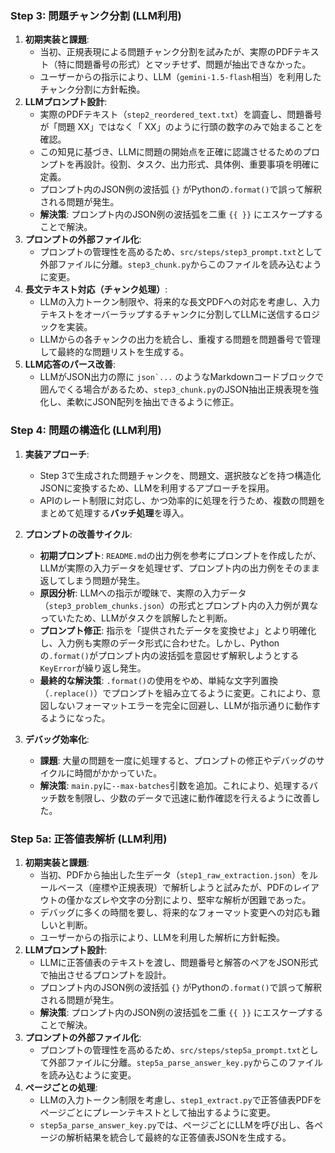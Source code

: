 ### Step 3: 問題チャンク分割 (LLM利用)

1.  **初期実装と課題**:
    *   当初、正規表現による問題チャンク分割を試みたが、実際のPDFテキスト（特に問題番号の形式）とマッチせず、問題が抽出できなかった。
    *   ユーザーからの指示により、LLM（`gemini-1.5-flash`相当）を利用したチャンク分割に方針転換。
2.  **LLMプロンプト設計**:
    *   実際のPDFテキスト（`step2_reordered_text.txt`）を調査し、問題番号が「問題 XX」ではなく「 XX」のように行頭の数字のみで始まることを確認。
    *   この知見に基づき、LLMに問題の開始点を正確に認識させるためのプロンプトを再設計。役割、タスク、出力形式、具体例、重要事項を明確に定義。
    *   プロンプト内のJSON例の波括弧 `{}` がPythonの`.format()`で誤って解釈される問題が発生。
    *   **解決策**: プロンプト内のJSON例の波括弧を二重 `{{ }}` にエスケープすることで解決。
3.  **プロンプトの外部ファイル化**:
    *   プロンプトの管理性を高めるため、`src/steps/step3_prompt.txt`として外部ファイルに分離。`step3_chunk.py`からこのファイルを読み込むように変更。
4.  **長文テキスト対応（チャンク処理）**:
    *   LLMの入力トークン制限や、将来的な長文PDFへの対応を考慮し、入力テキストをオーバーラップするチャンクに分割してLLMに送信するロジックを実装。
    *   LLMからの各チャンクの出力を統合し、重複する問題を問題番号で管理して最終的な問題リストを生成する。
5.  **LLM応答のパース改善**:
    *   LLMがJSON出力の際に ````json`...```` のようなMarkdownコードブロックで囲んでくる場合があるため、`step3_chunk.py`のJSON抽出正規表現を強化し、柔軟にJSON配列を抽出できるように修正。

### Step 4: 問題の構造化 (LLM利用)

1.  **実装アプローチ**:
    *   Step 3で生成された問題チャンクを、問題文、選択肢などを持つ構造化JSONに変換するため、LLMを利用するアプローチを採用。
    *   APIのレート制限に対応し、かつ効率的に処理を行うため、複数の問題をまとめて処理する**バッチ処理**を導入。

2.  **プロンプトの改善サイクル**:
    *   **初期プロンプト**: `README.md`の出力例を参考にプロンプトを作成したが、LLMが実際の入力データを処理せず、プロンプト内の出力例をそのまま返してしまう問題が発生。
    *   **原因分析**: LLMへの指示が曖昧で、実際の入力データ（`step3_problem_chunks.json`）の形式とプロンプト内の入力例が異なっていたため、LLMがタスクを誤解したと判断。
    *   **プロンプト修正**: 指示を「提供されたデータを変換せよ」とより明確化し、入力例も実際のデータ形式に合わせた。しかし、Pythonの`.format()`がプロンプト内の波括弧を意図せず解釈しようとする`KeyError`が繰り返し発生。
    *   **最終的な解決策**: `.format()`の使用をやめ、単純な文字列置換（`.replace()`）でプロンプトを組み立てるように変更。これにより、意図しないフォーマットエラーを完全に回避し、LLMが指示通りに動作するようになった。

3.  **デバッグ効率化**:
    *   **課題**: 大量の問題を一度に処理すると、プロンプトの修正やデバッグのサイクルに時間がかかっていた。
    *   **解決策**: `main.py`に`--max-batches`引数を追加。これにより、処理するバッチ数を制限し、少数のデータで迅速に動作確認を行えるように改善した。

### Step 5a: 正答値表解析 (LLM利用)

1.  **初期実装と課題**:
    *   当初、PDFから抽出した生データ（`step1_raw_extraction.json`）をルールベース（座標や正規表現）で解析しようと試みたが、PDFのレイアウトの僅かなズレや文字の分割により、堅牢な解析が困難であった。
    *   デバッグに多くの時間を要し、将来的なフォーマット変更への対応も難しいと判断。
    *   ユーザーからの指示により、LLMを利用した解析に方針転換。
2.  **LLMプロンプト設計**:
    *   LLMに正答値表のテキストを渡し、問題番号と解答のペアをJSON形式で抽出させるプロンプトを設計。
    *   プロンプト内のJSON例の波括弧 `{}` がPythonの`.format()`で誤って解釈される問題が発生。
    *   **解決策**: プロンプト内のJSON例の波括弧を二重 `{{ }}` にエスケープすることで解決。
3.  **プロンプトの外部ファイル化**:
    *   プロンプトの管理性を高めるため、`src/steps/step5a_prompt.txt`として外部ファイルに分離。`step5a_parse_answer_key.py`からこのファイルを読み込むように変更。
4.  **ページごとの処理**:
    *   LLMの入力トークン制限を考慮し、`step1_extract.py`で正答値表PDFをページごとにプレーンテキストとして抽出するように変更。
    *   `step5a_parse_answer_key.py`では、ページごとにLLMを呼び出し、各ページの解析結果を統合して最終的な正答値表JSONを生成する。
